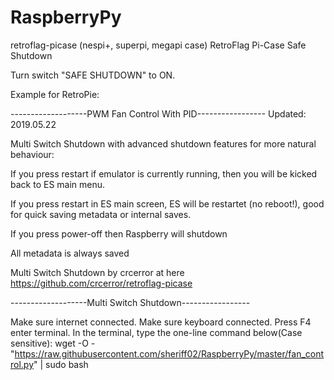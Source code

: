 # RaspberryPy

retroflag-picase (nespi+, superpi, megapi case)
RetroFlag Pi-Case Safe Shutdown

Turn switch "SAFE SHUTDOWN" to ON.

Example for RetroPie:

-------------------PWM Fan Control With PID----------------- Updated: 2019.05.22

Multi Switch Shutdown with advanced shutdown features for more natural behaviour:

If you press restart if emulator is currently running, then you will be kicked back to ES main menu.

If you press restart in ES main screen, ES will be restartet (no reboot!), good for quick saving metadata or internal saves.

If you press power-off then Raspberry will shutdown

All metadata is always saved

Multi Switch Shutdown by crcerror at here https://github.com/crcerror/retroflag-picase

-------------------Multi Switch Shutdown-----------------

Make sure internet connected.
Make sure keyboard connected.
Press F4 enter terminal.
In the terminal, type the one-line command below(Case sensitive):
wget -O - "https://raw.githubusercontent.com/sheriff02/RaspberryPy/master/fan_control.py" | sudo bash

